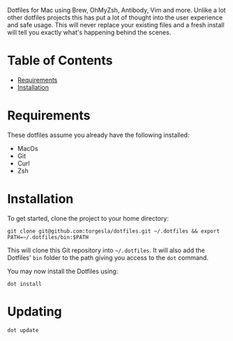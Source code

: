Dotfiles for Mac using Brew, OhMyZsh, Antibody, Vim and more. Unlike a lot other dotfiles projects this has put a lot of thought into the user experience and safe usage. This will never replace your existing files and a fresh install will tell you exactly what's happening behind the scenes.

# Table of Contents

- [Requirements](#requirements)
- [Installation](#installation)

# Requirements

These dotfiles assume you already have the following installed:

- MacOs
- Git
- Curl
- Zsh

# Installation

To get started, clone the project to your home directory:

```shell
git clone git@github.com:torgesla/dotfiles.git ~/.dotfiles && export PATH=~/.dotfiles/bin:$PATH
```

This will clone this Git repository into `~/.dotfiles`. It will also add the Dotfiles' `bin` folder to the path giving you access to the `dot` command.

You may now install the Dotfiles using:

```shell
dot install
```

# Updating

```shell
dot update
```
